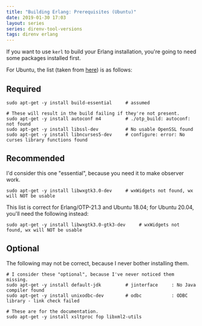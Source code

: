 ```yaml
---
title: "Building Erlang: Prerequisites (Ubuntu)"
date: 2019-01-30 17:03
layout: series
series: direnv-tool-versions
tags: direnv erlang
---
```


If you want to use `kerl` to build your Erlang installation, you're going to
need some packages installed first.

For Ubuntu, the list (taken from [here](http://erlang.org/pipermail/erlang-questions/2017-October/093855.html)) is as follows:

## Required

```
sudo apt-get -y install build-essential     # assumed

# These will result in the build failing if they're not present.
sudo apt-get -y install autoconf m4         # ./otp_build: autoconf: not found
sudo apt-get -y install libssl-dev          # No usable OpenSSL found
sudo apt-get -y install libncurses5-dev     # configure: error: No curses library functions found
```

## Recommended

I'd consider this one "essential", because you need it to make observer work.

```
sudo apt-get -y install libwxgtk3.0-dev     # wxWidgets not found, wx will NOT be usable
```

This list is correct for Erlang/OTP-21.3 and Ubuntu 18.04; for Ubuntu 20.04, you'll need the following instead:

```
sudo apt-get -y install libwxgtk3.0-gtk3-dev     # wxWidgets not found, wx will NOT be usable
```

## Optional

The following may not be correct, because I never bother installing them.

```
# I consider these "optional", because I've never noticed them missing.
sudo apt-get -y install default-jdk         # jinterface     : No Java compiler found
sudo apt-get -y install unixodbc-dev        # odbc           : ODBC library - link check failed

# These are for the documentation.
sudo apt-get -y install xsltproc fop libxml2-utils
```
